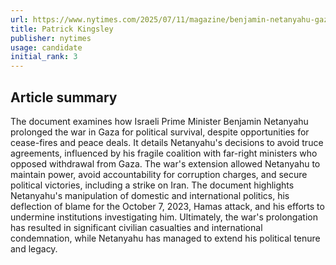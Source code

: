 ```yaml
---
url: https://www.nytimes.com/2025/07/11/magazine/benjamin-netanyahu-gaza-war.html
title: Patrick Kingsley
publisher: nytimes
usage: candidate
initial_rank: 3
---
```

## Article summary
The document examines how Israeli Prime Minister Benjamin Netanyahu prolonged the war in Gaza for political survival, despite opportunities for cease-fires and peace deals. It details Netanyahu's decisions to avoid truce agreements, influenced by his fragile coalition with far-right ministers who opposed withdrawal from Gaza. The war's extension allowed Netanyahu to maintain power, avoid accountability for corruption charges, and secure political victories, including a strike on Iran. The document highlights Netanyahu's manipulation of domestic and international politics, his deflection of blame for the October 7, 2023, Hamas attack, and his efforts to undermine institutions investigating him. Ultimately, the war's prolongation has resulted in significant civilian casualties and international condemnation, while Netanyahu has managed to extend his political tenure and legacy.
